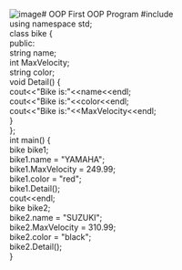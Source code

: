 ![image](https://github.com/user-attachments/assets/82bacd44-998b-4cfb-9773-d212561091e0)# OOP
First OOP Program
#include <iostream> <br>
using namespace std;<br>
class bike { <br>
public:<br>
string name;<br>
int MaxVelocity;<br>
string color;<br>
void Detail() {<br>
 cout<<"Bike is:"<<name<<endl;<br>
   cout<<"Bike is:"<<color<<endl;<br>
 cout<<"Bike is:"<<MaxVelocity<<endl;<br>
}<br>
};<br>
int main() {<br>
bike bike1;<br>
  bike1.name = "YAMAHA";<br>
   bike1.MaxVelocity = 249.99;<br>
     bike1.color = "red";<br>
      bike1.Detail();<br>
      cout<<endl;<br>
     bike bike2;<br>
    bike2.name = "SUZUKI";<br>
   bike2.MaxVelocity = 310.99;<br>
 bike2.color = "black";<br>
bike2.Detail();<br>
}<br>

